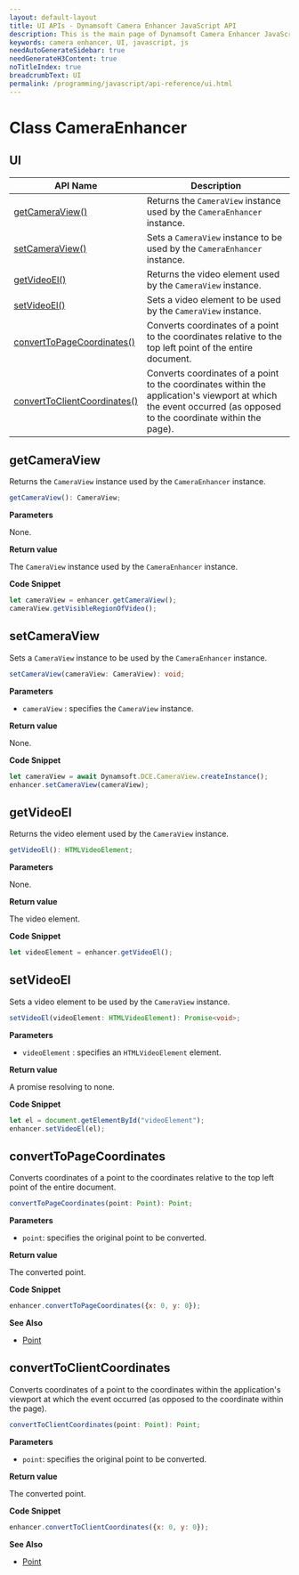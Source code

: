 ```yaml
---
layout: default-layout
title: UI APIs - Dynamsoft Camera Enhancer JavaScript API
description: This is the main page of Dynamsoft Camera Enhancer JavaScript SDK UI.
keywords: camera enhancer, UI, javascript, js
needAutoGenerateSidebar: true
needGenerateH3Content: true
noTitleIndex: true
breadcrumbText: UI
permalink: /programming/javascript/api-reference/ui.html
---
```


# Class CameraEnhancer

## UI

| API Name                                                         | Description                                                                                                                                                      |
| ---------------------------------------------------------------- | ---------------------------------------------------------------------------------------------------------------------------------------------------------------- |
| [getCameraView()](ui.md#getcameraview)                             | Returns the `CameraView` instance used by the `CameraEnhancer` instance.                                                                                         |
| [setCameraView()](ui.md#setcameraview)                             | Sets a `CameraView` instance to be used by the `CameraEnhancer` instance.                                                                                        |
| [getVideoEl()](ui.md#getvideoel)                                   | Returns the video element used by the `CameraView` instance.                                                                                                     |
| [setVideoEl()](ui.md#setvideoel)                                   | Sets a video element to be used by the `CameraView` instance.                                                                                                    |
| [convertToPageCoordinates()](ui.md#converttopagecoordinates)     | Converts coordinates of a point to the coordinates relative to the top left point of the entire document.                                                        |
| [convertToClientCoordinates()](ui.md#converttoclientcoordinates) | Converts coordinates of a point to the coordinates within the application's viewport at which the event occurred (as opposed to the coordinate within the page). |

## getCameraView

Returns the `CameraView` instance used by the `CameraEnhancer` instance.

```typescript
getCameraView(): CameraView;
```

**Parameters**

None.

**Return value**

The `CameraView` instance used by the `CameraEnhancer` instance.

**Code Snippet**

```javascript
let cameraView = enhancer.getCameraView();
cameraView.getVisibleRegionOfVideo();
```

## setCameraView

Sets a `CameraView` instance to be used by the `CameraEnhancer` instance.

```typescript
setCameraView(cameraView: CameraView): void;
```

**Parameters**

* `cameraView` : specifies the `CameraView` instance.

**Return value**

None.

**Code Snippet**

```javascript
let cameraView = await Dynamsoft.DCE.CameraView.createInstance();
enhancer.setCameraView(cameraView);
```

## getVideoEl

Returns the video element used by the `CameraView` instance.

```typescript
getVideoEl(): HTMLVideoElement;
```

**Parameters**

None.

**Return value**

The video element.

**Code Snippet**

```javascript
let videoElement = enhancer.getVideoEl();
```

## setVideoEl

Sets a video element to be used by the `CameraView` instance.

```typescript
setVideoEl(videoElement: HTMLVideoElement): Promise<void>;
```

**Parameters**

* `videoElement` : specifies an `HTMLVideoElement` element.

**Return value**

A promise resolving to none.

**Code Snippet**

```javascript
let el = document.getElementById("videoElement");
enhancer.setVideoEl(el);
```

## convertToPageCoordinates

Converts coordinates of a point to the coordinates relative to the top left point of the entire document.

```typescript
convertToPageCoordinates(point: Point): Point;
```

**Parameters**

* `point`: specifies the original point to be converted.

**Return value**

The converted point.

**Code Snippet**

```javascript
enhancer.convertToPageCoordinates({x: 0, y: 0});
```

**See Also**

* [Point](https://www.dynamsoft.com/capture-vision/docs/core/enums/core/buffer-overflow-protection-mode.html?lang=js)

## convertToClientCoordinates

Converts coordinates of a point to the coordinates within the application's viewport at which the event occurred (as opposed to the coordinate within the page).

```typescript
convertToClientCoordinates(point: Point): Point;
```

**Parameters**

* `point`: specifies the original point to be converted.

**Return value**

The converted point.

**Code Snippet**

```javascript
enhancer.convertToClientCoordinates({x: 0, y: 0});
```

**See Also**

* [Point](https://www.dynamsoft.com/capture-vision/docs/core/enums/core/buffer-overflow-protection-mode.html?lang=js)
